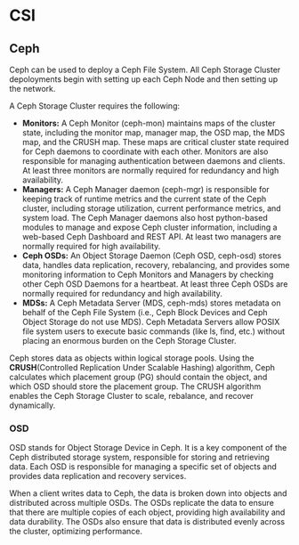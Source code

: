 # CSI

## Ceph
Ceph can be used to deploy a Ceph File System. All Ceph Storage Cluster depoloyments begin with setting up each Ceph Node and then setting up the network.

A Ceph Storage Cluster requires the following:

- **Monitors:** A Ceph Monitor (ceph-mon) maintains maps of the cluster state, including the monitor map, manager map, the OSD map, the MDS map, and the CRUSH map. These maps are critical cluster state required for Ceph daemons to coordinate with each other. Monitors are also responsible for managing authentication between daemons and clients. At least three monitors are normally required for redundancy and high availability.
- **Managers:** A Ceph Manager daemon (ceph-mgr) is responsible for keeping track of runtime metrics and the current state of the Ceph cluster, including storage utilization, current performance metrics, and system load. The Ceph Manager daemons also host python-based modules to manage and expose Ceph cluster information, including a web-based Ceph Dashboard and REST API. At least two managers are normally required for high availability.
- **Ceph OSDs:** An Object Storage Daemon (Ceph OSD, ceph-osd) stores data, handles data replication, recovery, rebalancing, and provides some monitoring information to Ceph Monitors and Managers by checking other Ceph OSD Daemons for a heartbeat. At least three Ceph OSDs are normally required for redundancy and high availability.
- **MDSs:** A Ceph Metadata Server (MDS, ceph-mds) stores metadata on behalf of the Ceph File System (i.e., Ceph Block Devices and Ceph Object Storage do not use MDS). Ceph Metadata Servers allow POSIX file system users to execute basic commands (like ls, find, etc.) without placing an enormous burden on the Ceph Storage Cluster.

Ceph stores data as objects within logical storage pools. Using the **CRUSH**(Controlled Replication Under Scalable Hashing) algorithm, Ceph calculates which placement group (PG) should contain the object, and which OSD should store the placement group. The CRUSH algorithm enables the Ceph Storage Cluster to scale, rebalance, and recover dynamically.
### OSD
OSD stands for Object Storage Device in Ceph. It is a key component of the Ceph distributed storage system, responsible for storing and retrieving data. Each OSD is responsible for managing a specific set of objects and provides data replication and recovery services.

When a client writes data to Ceph, the data is broken down into objects and distributed across multiple OSDs. The OSDs replicate the data to ensure that there are multiple copies of each object, providing high availability and data durability. The OSDs also ensure that data is distributed evenly across the cluster, optimizing performance.


